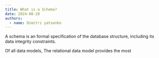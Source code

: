 ```yaml
---
title: What is a Schema?
date: 2024-08-28
authors:
  - name: Dimitri yatsenko
---
```


A schema is an formal specification of the database structure, including its data integrity constraints.

Of all data models, The relational data model provides the most 

